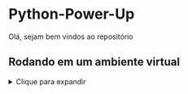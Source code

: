 # Python-Power-Up

Olá, sejam bem vindos ao repositório

## Rodando em um ambiente virtual
<details>
    <summary>Clique para expandir</summary>
  
### Criar um ambiente virtual:

`python3 -m venv .venv`

### Acessar o ambiente virtual:

`source .venv/bin/activate`

### Instalar as dependências dentro do ambiente virtual:

`pip install nome_do_pacote`

### Executar código python dentro do ambiente virtual:

`python3 nome_do_arquivo.py`

### Sair do ambiente virtual:

`deactivate`
</details>
